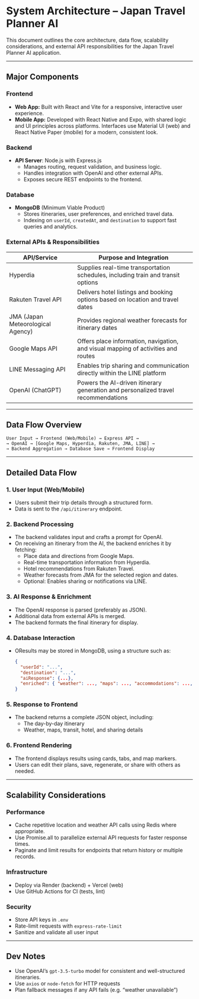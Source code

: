 # System Architecture – Japan Travel Planner AI

This document outlines the core architecture, data flow, scalability considerations, and external API responsibilities for the Japan Travel Planner AI application.

---

## Major Components

### Frontend

- **Web App:** Built with React and Vite for a responsive, interactive user experience.
- **Mobile App:** Developed with React Native and Expo, with shared logic and UI principles across platforms. Interfaces use Material UI (web) and React Native Paper (mobile) for a modern, consistent look.

### Backend

- **API Server**: Node.js with Express.js
  - Manages routing, request validation, and business logic.
  - Handles integration with OpenAI and other external APIs.
  - Exposes secure REST endpoints to the frontend.

### Database

- **MongoDB** (Minimum Viable Product)
  - Stores itineraries, user preferences, and enriched travel data.
  - Indexing on `userId`, `createdAt`, and `destination` to support fast queries and analytics.

### External APIs & Responsibilities

| API/Service                       | Purpose and Integration                                                           |
| --------------------------------- | --------------------------------------------------------------------------------- |
| Hyperdia                          | Supplies real-time transportation schedules, including train and transit options  |
| Rakuten Travel API                | Delivers hotel listings and booking options based on location and travel dates    |
| JMA (Japan Meteorological Agency) | Provides regional weather forecasts for itinerary dates                           |
| Google Maps API                   | Offers place information, navigation, and visual mapping of activities and routes |
| LINE Messaging API                | Enables trip sharing and communication directly within the LINE platform          |
| OpenAI (ChatGPT)                  | Powers the AI-driven itinerary generation and personalized travel recommendations |

---

## Data Flow Overview

```
User Input → Frontend (Web/Mobile) → Express API →
→ OpenAI → [Google Maps, Hyperdia, Rakuten, JMA, LINE] →
→ Backend Aggregation → Database Save → Frontend Display
```

---

## Detailed Data Flow

### 1. User Input (Web/Mobile)

- Users submit their trip details through a structured form.
- Data is sent to the `/api/itinerary` endpoint.

### 2. Backend Processing

- The backend validates input and crafts a prompt for OpenAI.
- On receiving an itinerary from the AI, the backend enriches it by fetching:
  - Place data and directions from Google Maps.
  - Real-time transportation information from Hyperdia.
  - Hotel recommendations from Rakuten Travel.
  - Weather forecasts from JMA for the selected region and dates.
  - Optional: Enables sharing or notifications via LINE.

### 3. AI Response & Enrichment

- The OpenAI response is parsed (preferably as JSON).
- Additional data from external APIs is merged.
- The backend formats the final itinerary for display.

### 4. Database Interaction

- OResults may be stored in MongoDB, using a structure such as:
  ```json
  {
    "userId": "...",
    "destination": "...",
    "aiResponse": {...},
    "enriched": { "weather": ..., "maps": ..., "accommodations": ..., "transit": ..., "sharing": ... }
  }
  ```

### 5. Response to Frontend

- The backend returns a complete JSON object, including:
  - The day-by-day itinerary
  - Weather, maps, transit, hotel, and sharing details

### 6. Frontend Rendering

- The frontend displays results using cards, tabs, and map markers.
- Users can edit their plans, save, regenerate, or share with others as needed.

---

## Scalability Considerations

### Performance

- Cache repetitive location and weather API calls using Redis where appropriate.
- Use Promise.all to parallelize external API requests for faster response times.
- Paginate and limit results for endpoints that return history or multiple records.

### Infrastructure

- Deploy via Render (backend) + Vercel (web)
- Use GitHub Actions for CI (tests, lint)

### Security

- Store API keys in `.env`
- Rate-limit requests with `express-rate-limit`
- Sanitize and validate all user input

---

## Dev Notes

- Use OpenAI’s `gpt-3.5-turbo` model for consistent and well-structured itineraries.
- Use `axios` or `node-fetch` for HTTP requests
- Plan fallback messages if any API fails (e.g. “weather unavailable”)
